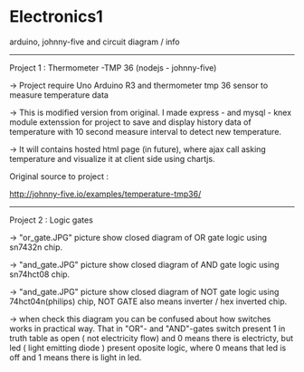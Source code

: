 # Electronics1
arduino, johnny-five and circuit diagram / info

_________________________________________________________

Project 1 : Thermometer -TMP 36 (nodejs - johnny-five) 

-> Project require Uno Arduino R3 and thermometer tmp 36 sensor to
measure temperature data

-> This is modified version from original. I made express -  and mysql - knex module 
extenssion for project to save and display history data of temperature with 10 second measure interval 
to detect new temperature.

-> It will contains hosted html page (in future), where ajax call asking temperature and visualize it at client side using chartjs.

Original source to project :

http://johnny-five.io/examples/temperature-tmp36/

__________________________________________________________


Project 2 : Logic gates 

-> "or_gate.JPG" picture show closed diagram of OR gate logic using sn7432n chip.

-> "and_gate.JPG" picture show closed diagram of AND gate logic using sn74hct08 chip.

-> "and_gate.JPG" picture show closed diagram of NOT gate logic using 74hct04n(philips) chip, 
NOT GATE also means inverter / hex inverted chip.

-> when check this diagram you can be confused about how switches works in practical way. 
That in "OR"- and "AND"-gates switch present 1 in truth table as open ( not electricity flow) and 0
means there is electricty, but led ( light emitting diode ) present oposite logic, where 0 means that 
led is off and 1 means there is light in led.






